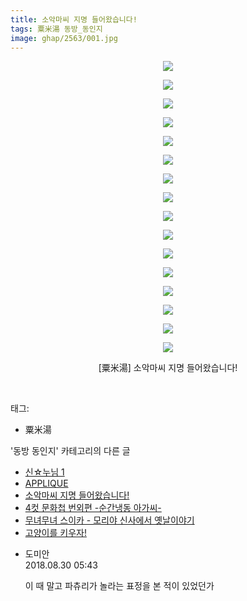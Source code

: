 ```yaml
---
title: 소악마씨 지명 들어왔습니다!
tags: 粟米湯 동방_동인지
image: ghap/2563/001.jpg
---
```

<div class="article">
<p style="text-align: center; clear: none; float: none;"><img src="{{ site.nasurl }}/ghap/2563/001.jpg"/></p>
<p style="text-align: center; clear: none; float: none;"><img src="{{ site.nasurl }}/ghap/2563/002.jpg"/></p>
<p style="text-align: center; clear: none; float: none;"><img src="{{ site.nasurl }}/ghap/2563/003.jpg"/></p>
<p style="text-align: center; clear: none; float: none;"><img src="{{ site.nasurl }}/ghap/2563/004.jpg"/></p>
<p style="text-align: center; clear: none; float: none;"><img src="{{ site.nasurl }}/ghap/2563/005.jpg"/></p>
<p style="text-align: center; clear: none; float: none;"><img src="{{ site.nasurl }}/ghap/2563/006.jpg"/></p>
<p style="text-align: center; clear: none; float: none;"><img src="{{ site.nasurl }}/ghap/2563/007.jpg"/></p>
<p style="text-align: center; clear: none; float: none;"><img src="{{ site.nasurl }}/ghap/2563/008.jpg"/></p>
<p style="text-align: center; clear: none; float: none;"><img src="{{ site.nasurl }}/ghap/2563/009.jpg"/></p>
<p style="text-align: center; clear: none; float: none;"><img src="{{ site.nasurl }}/ghap/2563/010.jpg"/></p>
<p style="text-align: center; clear: none; float: none;"><img src="{{ site.nasurl }}/ghap/2563/011.jpg"/></p>
<p style="text-align: center; clear: none; float: none;"><img src="{{ site.nasurl }}/ghap/2563/012.jpg"/></p>
<p style="text-align: center; clear: none; float: none;"><img src="{{ site.nasurl }}/ghap/2563/013.jpg"/></p>
<p style="text-align: center; clear: none; float: none;"><img src="{{ site.nasurl }}/ghap/2563/014.jpg"/></p>
<p style="text-align: center; clear: none; float: none;"><img src="{{ site.nasurl }}/ghap/2563/015.jpg"/></p>
<p style="text-align: center; clear: none; float: none;"><img src="{{ site.nasurl }}/ghap/2563/016.jpg"/></p>
<p style="text-align: center; clear: none; float: none;">[粟米湯] 소악마씨 지명 들어왔습니다!</p>
<p><br/></p>
</div><div class="tagTrail">
<p>태그: </p>
<ul>
<li>粟米湯</li>
</ul>
</div><div class="another">
<p>'동방 동인지' 카테고리의 다른 글</p>
<ul>
<li><a href="/2016-10-13-ghap_2565">신☆누님 1</a></li>
<li><a href="/2016-10-13-ghap_2564">APPLIQUE</a></li>
<li><a href="/2016-10-13-ghap_2563">소악마씨 지명 들어왔습니다!</a></li>
<li><a href="/2016-10-13-ghap_2562">4컷 문화첩 번외편 -순간냉동 아가씨-</a></li>
<li><a href="/2016-10-12-ghap_2559">무녀무녀 스이카 - 모리야 신사에서 옛날이야기</a></li>
<li><a href="/2016-10-12-ghap_2558">고양이를 키우자!</a></li>
</ul>
</div><div class="cb_module cb_fluid">
<div class="cb_wrt cb_profile">
<div class="comment">
<ul>
<li class="cb_thumb_off" id="comment15321145">
<div class="cb_comment_area">
<div class="cb_info_area">
<div class="cb_section">
<span class="cb_nick_name">도미안</span>
</div>
<div class="cb_section">
<span class="cb_date">2018.08.30 05:43 </span>
</div>
</div>
<div class="cb_dsc_comment">
<p class="cb_dsc">
											이 때 말고 파츄리가 놀라는 표정을 본 적이 있었던가
										</p>
</div>
</div></li>
</ul>
</div>
</div><!-- commentList close -->
</div>